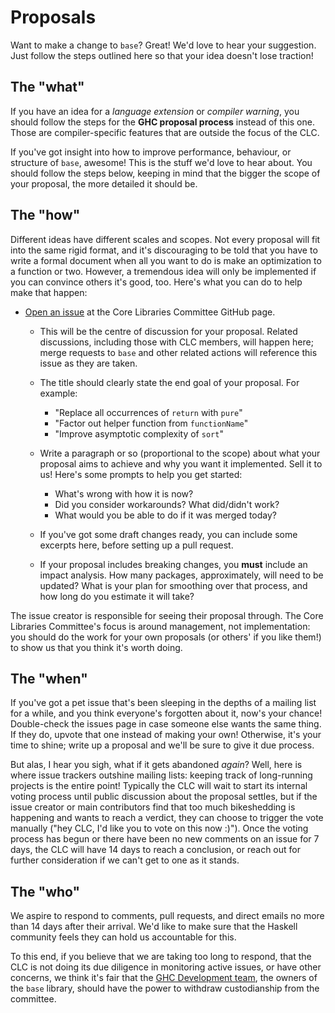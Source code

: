 # Proposals

Want to make a change to `base`? Great! We'd love to hear your suggestion.
Just follow the steps outlined here so that your idea doesn't lose traction!

## The "what"

If you have an idea for a _language extension_ or _compiler warning_,
you should follow the steps for the **GHC proposal process** instead of this one.
Those are compiler-specific features that are outside the focus of the CLC.

If you've got insight into how to improve performance, behaviour,
or structure of `base`, awesome! This is the stuff we'd love to hear about.
You should follow the steps below, keeping in mind that the bigger
the scope of your proposal, the more detailed it should be.

## The "how"

Different ideas have different scales and scopes.
Not every proposal will fit into the same rigid format,
and it's discouraging to be told that you have to write a formal document
when all you want to do is make an optimization to a function or two.
However, a tremendous idea will only be implemented if you can convince others it's good, too.
Here's what you can do to help make that happen:

- [Open an issue](https://github.com/haskell/core-libraries-committee/issues/new)
    at the Core Libraries Committee GitHub page.

    - This will be the centre of discussion for your proposal.
        Related discussions, including those with CLC members, will happen here;
        merge requests to `base` and other related actions
        will reference this issue as they are taken.
    - The title should clearly state the end goal of your proposal. For example:

        - "Replace all occurrences of `return` with `pure`"
        - "Factor out helper function from `functionName`"
        - "Improve asymptotic complexity of `sort`"

    - Write a paragraph or so (proportional to the scope) about what your proposal
        aims to achieve and why you want it implemented. Sell it to us!
        Here's some prompts to help you get started:

        - What's wrong with how it is now?
        - Did you consider workarounds? What did/didn't work?
        - What would you be able to do if it was merged today?

    - If you've got some draft changes ready, you can include some excerpts here,
        before setting up a pull request.

    - If your proposal includes breaking changes, you **must** include an impact analysis.
        How many packages, approximately, will need to be updated?
        What is your plan for smoothing over that process, and how long do you estimate it will take?

The issue creator is responsible for seeing their proposal through.
The Core Libraries Committee's focus is around management,
not implementation: you should do the work for your own proposals
(or others' if you like them!) to show us that you think it's worth doing.

## The "when"

If you've got a pet issue that's been sleeping in the depths of a mailing list
for a while, and you think everyone's forgotten about it, now's your chance!
Double-check the issues page in case someone else wants the same thing.
If they do, upvote that one instead of making your own! Otherwise, it's your time to shine;
write up a proposal and we'll be sure to give it due process.

But alas, I hear you sigh, what if it gets abandoned _again_?
Well, here is where issue trackers outshine mailing lists:
keeping track of long-running projects is the entire point!
Typically the CLC will wait to start its internal voting process
until public discussion about the proposal settles, but if
the issue creator or main contributors find that too much bikeshedding
is happening and wants to reach a verdict, they can choose to
trigger the vote manually ("hey CLC, I'd like you to vote on this now :)").
Once the voting process has begun or there have been no new comments
on an issue for 7 days, the CLC will have 14 days to reach a conclusion,
or reach out for further consideration if we can't get to one as it stands.

## The "who"

We aspire to respond to comments, pull requests, and direct emails
no more than 14 days after their arrival. We'd like to make sure that
the Haskell community feels they can hold us accountable for this.

To this end, if you believe that we are taking too long to respond,
that the CLC is not doing its due diligence in monitoring active issues,
or have other concerns, we think it's fair that the [GHC Development team](https://gitlab.haskell.org/ghc/ghc/-/wikis/team-ghc),
the owners of the `base` library, should have the power to withdraw custodianship
from the committee.
